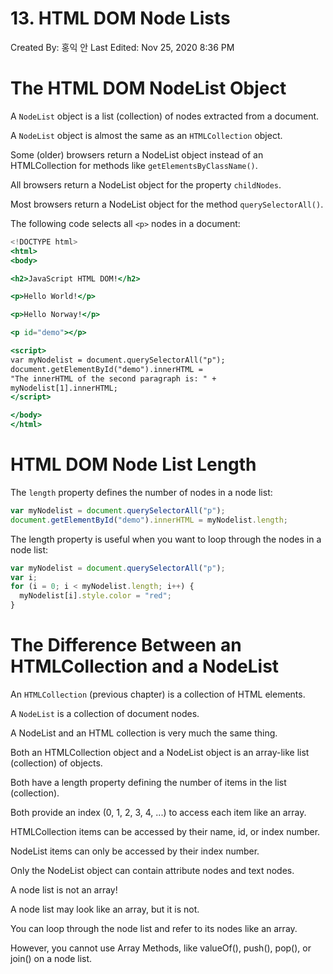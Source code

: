 # 13. HTML DOM Node Lists

Created By: 홍익 안
Last Edited: Nov 25, 2020 8:36 PM

# The HTML DOM NodeList Object

A `NodeList` object is a list (collection) of nodes extracted from a document.

A `NodeList` object is almost the same as an `HTMLCollection` object.

Some (older) browsers return a NodeList object instead of an HTMLCollection for methods like `getElementsByClassName()`.

All browsers return a NodeList object for the property `childNodes`.

Most browsers return a NodeList object for the method `querySelectorAll()`.

The following code selects all `<p>` nodes in a document:

```jsx
<!DOCTYPE html>
<html>
<body>

<h2>JavaScript HTML DOM!</h2>

<p>Hello World!</p>

<p>Hello Norway!</p>

<p id="demo"></p>

<script>
var myNodelist = document.querySelectorAll("p");
document.getElementById("demo").innerHTML =
"The innerHTML of the second paragraph is: " +
myNodelist[1].innerHTML;
</script>

</body>
</html>
```

# HTML DOM Node List Length

The `length` property defines the number of nodes in a node list:

```jsx
var myNodelist = document.querySelectorAll("p");
document.getElementById("demo").innerHTML = myNodelist.length;
```

The length property is useful when you want to loop through the nodes in a node list:

```jsx
var myNodelist = document.querySelectorAll("p");
var i;
for (i = 0; i < myNodelist.length; i++) {
  myNodelist[i].style.color = "red";
}
```

# The Difference Between an HTMLCollection and a NodeList

An `HTMLCollection` (previous chapter) is a collection of HTML elements.

A `NodeList` is a collection of document nodes.

A NodeList and an HTML collection is very much the same thing.

Both an HTMLCollection object and a NodeList object is an array-like list (collection) of objects.

Both have a length property defining the number of items in the list (collection).

Both provide an index (0, 1, 2, 3, 4, ...) to access each item like an array.

HTMLCollection items can be accessed by their name, id, or index number.

NodeList items can only be accessed by their index number.

Only the NodeList object can contain attribute nodes and text nodes.

A node list is not an array!

A node list may look like an array, but it is not.

You can loop through the node list and refer to its nodes like an array.

However, you cannot use Array Methods, like valueOf(), push(), pop(), or join() on a node list.